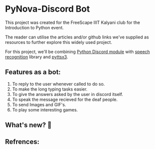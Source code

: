 # PyNova-Discord Bot 

This project was created for the FreeScape IIIT Kalyani club for the Introduction to Python event.  
  
The reader can utilise the articles and/or github links we've supplied as resources to further explore this widely used project.  
  
For this project, we'll be combining [Python Discord module](https://discordpy.readthedocs.io/en/stable/index.html) with [speech recognition](https://pypi.org/project/SpeechRecognition/) library and [pyttsx3](https://pypi.org/project/pyttsx3/).  

## Features as a bot:
1. To reply to the user whenever called to do so.  
2. To make the long typing tasks easier.   
3. To give the answers asked by the user in discord itself.  
4. To speak the message recieved for the deaf people.  
5. To send Images and GIF's.  
6. To play some interesting games.  

## What's new? 🤔

## Refrences:
